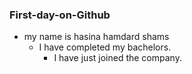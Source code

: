 ### First-day-on-Github
* my name is hasina hamdard shams
   * I have completed my bachelors.
      * I have just joined the company.
